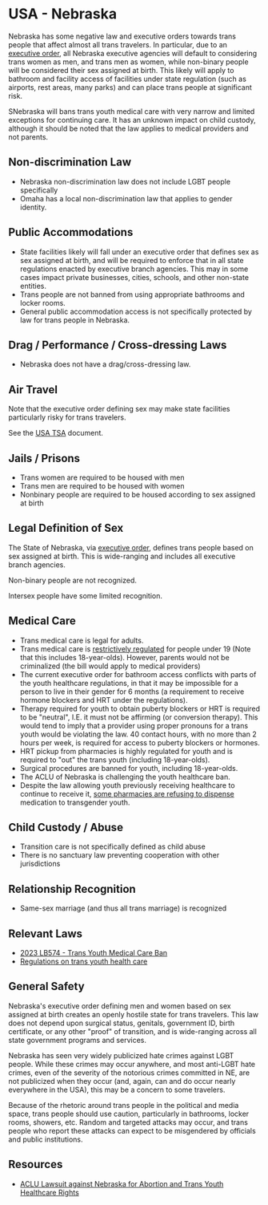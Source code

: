 # USA - Nebraska

Nebraska has some negative law and executive orders towards trans people
that affect almost all trans travelers. In particular, due to an
[executive
order](https://nebraskaexaminer.com/2023/08/30/nebraska-gov-pillen-enacts-second-governor-led-womens-bill-of-rights/),
all Nebraska executive agencies will default to considering trans women
as men, and trans men as women, while non-binary people will be
considered their sex assigned at birth. This likely will apply to bathroom
and facility access of facilities under state regulation (such as airports,
rest areas, many parks) and can place trans people at significant risk.

SNebraska will bans trans youth medical care with very narrow and
limited exceptions for continuing care.  It has an unknown impact on child
custody, although it should be noted that the law applies to medical
providers and not parents.

## Non-discrimination Law

 * Nebraska non-discrimination law does not include LGBT people specifically
 * Omaha has a local non-discrimination law that applies to gender identity.

## Public Accommodations

 * State facilities likely will fall under an executive order that
   defines sex as sex assigned at birth, and will be required to enforce
   that in all state regulations enacted by executive branch agencies.
   This may in some cases impact private businesses, cities, schools,
   and other non-state entities.
 * Trans people are not banned from using appropriate bathrooms and locker
   rooms.
 * General public accommodation access is not specifically protected by law
   for trans people in Nebraska.

## Drag / Performance / Cross-dressing Laws

 * Nebraska does not have a drag/cross-dressing law.

## Air Travel

Note that the executive order defining sex may make state facilities
particularly risky for trans travelers.

See the [USA TSA](notes/tsa.md) document.

## Jails / Prisons

 * Trans women are required to be housed with men
 * Trans men are required to be housed with women
 * Nonbinary people are required to be housed according to sex
   assigned at birth

## Legal Definition of Sex

The State of Nebraska, via [executive
order](https://nebraskaexaminer.com/2023/08/30/nebraska-gov-pillen-enacts-second-governor-led-womens-bill-of-rights/),
defines trans people based on sex assigned at birth.  This is
wide-ranging and includes all executive branch agencies.

Non-binary people are not recognized.

Intersex people have some limited recognition.

## Medical Care

 * Trans medical care is legal for adults.
 * Trans medical care is [restrictively regulated](https://dhhs.ne.gov/Documents/181-NAC-8.pdf)
   for people under 19 (Note that this includes
   18-year-olds).  However, parents would not be criminalized (the
   bill would apply to medical providers)
 * The current executive order for bathroom access conflicts with parts
   of the youth healthcare regulations, in that it may be impossible for
   a person to live in their gender for 6 months (a requirement to
   receive hormone blockers and HRT under the regulations).
 * Therapy required for youth to obtain puberty blockers or HRT is required
   to be "neutral", I.E. it must not be affirming
   (or conversion therapy). This would tend to imply that a provider
   using proper pronouns for a trans youth would be violating the law.
   40 contact hours, with no more than 2 hours per week, is required for
   access to puberty blockers or hormones.
 * HRT pickup from pharmacies is highly regulated for youth and is
   required to "out" the trans youth (including 18-year-olds).
 * Surgical procedures are banned for youth, including 18-year-olds.
 * The ACLU of Nebraska is challenging the youth healthcare ban.
 * Despite the law allowing youth previously receiving healthcare to
   continue to receive it, [some pharmacies are refusing to
   dispense](https://www.expresshealthcaremgmt.com/news2/nebraska-lawmaker-says-some-report-pharmacists-are-refusing-to-fill-gender-confirming-prescriptions/126721/)
   medication to transgender youth.

## Child Custody / Abuse

 * Transition care is not specifically defined as child abuse
 * There is no sanctuary law preventing cooperation with other
   jurisdictions
 
## Relationship Recognition

 * Same-sex marriage (and thus all trans marriage) is recognized

## Relevant Laws

 * [2023 LB574 - Trans Youth Medical Care Ban](https://legiscan.com/NE/text/LB574/2023)
 * [Regulations on trans youth health care](https://dhhs.ne.gov/Documents/181-NAC-8.pdf)

## General Safety

Nebraska's executive order defining men and women based on sex assigned
at birth creates an openly hostile state for trans travelers. This law
does not depend upon surgical status, genitals, government ID, birth
certificate, or any other "proof" of transition, and is wide-ranging
across all state government programs and services.

Nebraska has seen very widely publicized hate crimes against LGBT
people.  While these crimes may occur anywhere, and most anti-LGBT hate
crimes, even of the severity of the notorious crimes committed in NE,
are not publicized when they occur (and, again, can and do occur nearly
everywhere in the USA), this may be a concern to some travelers.

Because of the rhetoric around trans people in the political and media
space, trans people should use caution, particularly in bathrooms,
locker rooms, showers, etc.  Random and targeted attacks may occur, and
trans people who report these attacks can expect to be misgendered by
officials and public institutions.

## Resources

 * [ACLU Lawsuit against Nebraska for Abortion and Trans Youth Healthcare Rights](https://www.aclunebraska.org/en/press-releases/new-lawsuit-argues-combined-restrictions-health-care-trans-youth-and-abortion)
